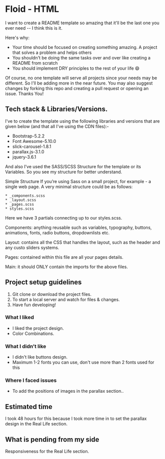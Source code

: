 # Floid - HTML

I want to create a README template so amazing that it'll be the last one you ever need -- I think this is it.

Here's why:

- Your time should be focused on creating something amazing. A project that solves a problem and helps others
- You shouldn't be doing the same tasks over and over like creating a README from scratch
- You should implement DRY principles to the rest of your life :smile:

Of course, no one template will serve all projects since your needs may be different. So I'll be adding more in the near future. You may also suggest changes by forking this repo and creating a pull request or opening an issue. Thanks You!

## Tech stack & Libraries/Versions.

I've to create the template using the following libraries and versions that are given below (and that all I've using the CDN files):-

- Bootstrap-5.2.2
- Font Awesome-5.10.0
- slick-carousel-1.8.1
- parallax.js-3.1.0
- jquery-3.6.1

And also I've used the SASS/SCSS Structure for the template or its Variables. So you see my structure for better understand.

Simple Structure
If you’re using Sass on a small project, for example - a single web page. A very minimal structure could be as follows:

```
* _components.scss
* _layout.scss
* _pages.scss
* styles.scss
```

Here we have 3 partials connecting up to our styles.scss.

Components: anything reusable such as variables, typography, buttons, animations, fonts, radio buttons, dropdownlists etc.

Layout: contains all the CSS that handles the layout, such as the header and any custo sliders systems.

Pages: contained within this file are all your pages details.

Main: it should ONLY contain the imports for the above files.

## Project setup guidelines

1. Git clone or download the project files.
2. To start a local server and watch for files & changes.
3. Have fun developing!

### What I liked

- I liked the project design.
- Color Combinations.

### What I didn’t like

- I didn't like buttons design.
- Maximum 1-2 fonts you can use, don't use more than 2 fonts used for this

### Where I faced issues

- To add the positions of images in the parallax section..

## Estimated time

I took 48 hours for this because I took more time in to set the parallax design in the Real Life section.

## What is pending from my side

Responsiveness for the Real Life section.
